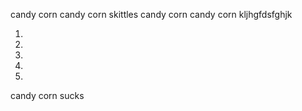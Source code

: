 candy corn
candy corn
skittles
candy corn
candy corn
kljhgfdsfghjk

1.
2.
3.
4.
5.

candy corn sucks

